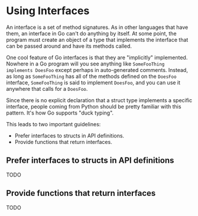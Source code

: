 # Using Interfaces

An interface is a set of method signatures. As in other languages that have them, an interface in Go can't do anything by itself. At some point, the program must create an object of a type that implements the interface that can be passed around and have its methods called.

One cool feature of Go interfaces is that they are "implicitly" implemented. Nowhere in a Go program will you see anything like `SomeFooThing implements DoesFoo` except perhaps in auto-generated comments. Instead, as long as `SomeFooThing` has all of the methods defined on the `DoesFoo` interface, `SomeFooThing` is said to implement `DoesFoo`, and you can use it anywhere that calls for a `DoesFoo`.

Since there is no explicit declaration that a struct type implements a specific interface, people coming from Python should be pretty familiar with this pattern. It's how Go supports "duck typing".

This leads to two important guidelines:

- Prefer interfaces to structs in API definitions.
- Provide functions that return interfaces.

## Prefer interfaces to structs in API definitions

TODO

## Provide functions that return interfaces

TODO

